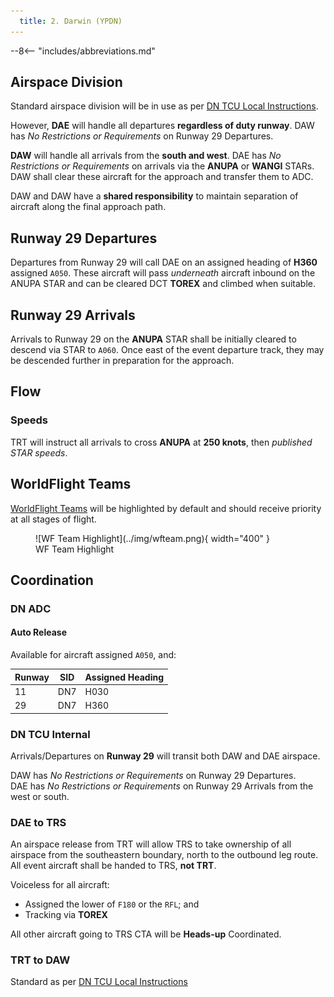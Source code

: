 ```yaml
---
  title: 2. Darwin (YPDN)
---
```


--8<-- "includes/abbreviations.md"

## Airspace Division
Standard airspace division will be in use as per [DN TCU Local Instructions](../../../../../../terminal/darwin/#airspace-division).

However, **DAE** will handle all departures **regardless of duty runway**. DAW has *No Restrictions or Requirements* on Runway 29 Departures.

**DAW** will handle all arrivals from the **south and west**. DAE has *No Restrictions or Requirements* on arrivals via the **ANUPA** or **WANGI** STARs. DAW shall clear these aircraft for the approach and transfer them to ADC.

DAW and DAW have a **shared responsibility** to maintain separation of aircraft along the final approach path.

## Runway 29 Departures
Departures from Runway 29 will call DAE on an assigned heading of **H360** assigned `A050`. These aircraft will pass *underneath* aircraft inbound on the ANUPA STAR and can be cleared DCT **TOREX** and climbed when suitable.

## Runway 29 Arrivals
Arrivals to Runway 29 on the **ANUPA** STAR shall be initially cleared to descend via STAR to `A060`. Once east of the event departure track, they may be descended further in preparation for the approach.

## Flow
### Speeds
TRT will instruct all arrivals to cross **ANUPA** at **250 knots**, then *published STAR speeds*.

## WorldFlight Teams
[WorldFlight Teams](../../../../#official-team-callsigns) will be highlighted by default and should receive priority at all stages of flight.

<figure markdown>
![WF Team Highlight](../img/wfteam.png){ width="400" }
<figcaption>WF Team Highlight</figcaption>
</figure>

## Coordination
### DN ADC
#### Auto Release
Available for aircraft assigned `A050`, and:

| Runway | SID | Assigned Heading |
| ---------- | --- | --- |
| 11 | DN7 | H030 |
| 29 | DN7 | H360 |

### DN TCU Internal
Arrivals/Departures on **Runway 29** will transit both DAW and DAE airspace.

DAW has *No Restrictions or Requirements* on Runway 29 Departures.  
DAE has *No Restrictions or Requirements* on Runway 29 Arrivals from the west or south.

### DAE to TRS
An airspace release from TRT will allow TRS to take ownership of all airspace from the southeastern boundary, north to the outbound leg route. All event aircraft shall be handed to TRS, **not TRT**.

Voiceless for all aircraft:

- Assigned the lower of `F180` or the `RFL`; and  
- Tracking via **TOREX**

All other aircraft going to TRS CTA will be **Heads-up** Coordinated.

### TRT to DAW
Standard as per [DN TCU Local Instructions](../../../../../../terminal/darwin/#arrivals)